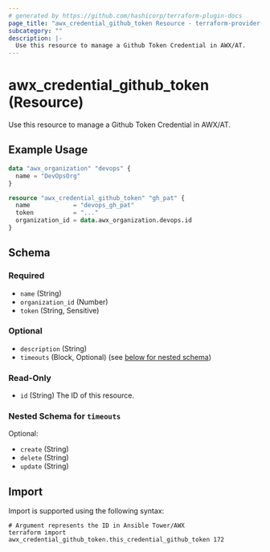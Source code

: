 ```yaml
---
# generated by https://github.com/hashicorp/terraform-plugin-docs
page_title: "awx_credential_github_token Resource - terraform-provider-awx"
subcategory: ""
description: |-
  Use this resource to manage a Github Token Credential in AWX/AT.
---
```


# awx_credential_github_token (Resource)

Use this resource to manage a Github Token Credential in AWX/AT.

## Example Usage

```terraform
data "awx_organization" "devops" {
  name = "DevOpsOrg"
}

resource "awx_credential_github_token" "gh_pat" {
  name            = "devops_gh_pat"
  token           = "..."
  organization_id = data.awx_organization.devops.id
}
```

<!-- schema generated by tfplugindocs -->
## Schema

### Required

- `name` (String)
- `organization_id` (Number)
- `token` (String, Sensitive)

### Optional

- `description` (String)
- `timeouts` (Block, Optional) (see [below for nested schema](#nestedblock--timeouts))

### Read-Only

- `id` (String) The ID of this resource.

<a id="nestedblock--timeouts"></a>
### Nested Schema for `timeouts`

Optional:

- `create` (String)
- `delete` (String)
- `update` (String)

## Import

Import is supported using the following syntax:

```shell
# Argument represents the ID in Ansible Tower/AWX
terraform import awx_credential_github_token.this_credential_github_token 172
```
